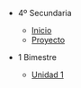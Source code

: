 - 4º Secundaria

  - [<i class="bi bi-house"></i> Inicio](4-secundaria/inicio)
  - [<i class="bi bi-controller"></i> Proyecto](4-secundaria/proyecto)

- 1 Bimestre

  - [Unidad 1](4-secundaria/unidad-1.md)

<!-- 
  - [Unidad 2](4-secundaria/unidad-2.md)

- 2 Bimestre 

  - [Unidad 3](4-secundaria/unidad-3.md)
  - [Unidad 4](4-secundaria/unidad-4.md)

- 3 Bimestre

  - [Unidad 5](4-secundaria/unidad-5.md)
  - [Unidad 6](4-secundaria/unidad-6.md)

- 4 Bimestre

  - [Unidad 7](4-secundaria/unidad-7.md)
  - [<i class="bi bi-arrow-right-square"></i> Unidad 8](4-secundaria/unidad-8.md)

- [<i class="bi bi-caret-left-square"></i> Regresar a principal](/)

-->
